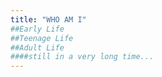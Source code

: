 ```yaml
---
title: "WHO AM I"
##Early Life
##Teenage Life
##Adult Life
####still in a very long time...
---
```



